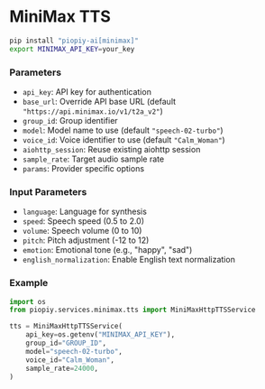 # MiniMax TTS

```bash
pip install "piopiy-ai[minimax]"
export MINIMAX_API_KEY=your_key
```

### Parameters

- `api_key`: API key for authentication
- `base_url`: Override API base URL (default `"https://api.minimax.io/v1/t2a_v2"`)
- `group_id`: Group identifier
- `model`: Model name to use (default `"speech-02-turbo"`)
- `voice_id`: Voice identifier to use (default `"Calm_Woman"`)
- `aiohttp_session`: Reuse existing aiohttp session
- `sample_rate`: Target audio sample rate
- `params`: Provider specific options

### Input Parameters

- `language`: Language for synthesis
- `speed`: Speech speed (0.5 to 2.0)
- `volume`: Speech volume (0 to 10)
- `pitch`: Pitch adjustment (-12 to 12)
- `emotion`: Emotional tone (e.g., "happy", "sad")
- `english_normalization`: Enable English text normalization

### Example

```python
import os
from piopiy.services.minimax.tts import MiniMaxHttpTTSService

tts = MiniMaxHttpTTSService(
    api_key=os.getenv("MINIMAX_API_KEY"),
    group_id="GROUP_ID",
    model="speech-02-turbo",
    voice_id="Calm_Woman",
    sample_rate=24000,
)
```
